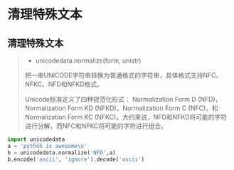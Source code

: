 # 清理特殊文本

## 清理特殊文本

> - unicodedata.normalize(form, unistr)
>
> 把一串UNICODE字符串转换为普通格式的字符串，具体格式支持NFC、NFKC、NFD和NFKD格式。
>
> Unicode标准定义了四种规范化形式： Normalization Form D (NFD)，Normalization Form KD (NFKD)，Normalization Form C (NFC)，和Normalization Form KC (NFKC)。大约来说，NFD和NFKD将可能的字符进行分解，而NFC和NFKC将可能的字符进行组合。

```python
import unicodedata
a = 'pýtĥöñ is awesome\n'
b = unicodedata.normalize('NFD',a)
b.encode('ascii', 'ignore').decode('ascii')
```
